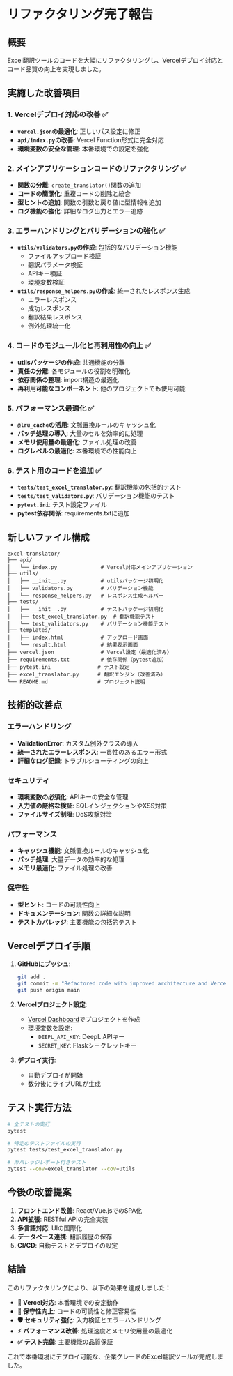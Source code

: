 # リファクタリング完了報告

## 概要
Excel翻訳ツールのコードを大幅にリファクタリングし、Vercelデプロイ対応とコード品質の向上を実現しました。

## 実施した改善項目

### 1. Vercelデプロイ対応の改善 ✅
- **`vercel.json`の最適化**: 正しいパス設定に修正
- **`api/index.py`の改善**: Vercel Function形式に完全対応
- **環境変数の安全な管理**: 本番環境での設定を強化

### 2. メインアプリケーションコードのリファクタリング ✅
- **関数の分離**: `create_translator()`関数の追加
- **コードの簡潔化**: 重複コードの削除と統合
- **型ヒントの追加**: 関数の引数と戻り値に型情報を追加
- **ログ機能の強化**: 詳細なログ出力とエラー追跡

### 3. エラーハンドリングとバリデーションの強化 ✅
- **`utils/validators.py`の作成**: 包括的なバリデーション機能
  - ファイルアップロード検証
  - 翻訳パラメータ検証
  - APIキー検証
  - 環境変数検証
- **`utils/response_helpers.py`の作成**: 統一されたレスポンス生成
  - エラーレスポンス
  - 成功レスポンス
  - 翻訳結果レスポンス
  - 例外処理統一化

### 4. コードのモジュール化と再利用性の向上 ✅
- **utilsパッケージの作成**: 共通機能の分離
- **責任の分離**: 各モジュールの役割を明確化
- **依存関係の整理**: import構造の最適化
- **再利用可能なコンポーネント**: 他のプロジェクトでも使用可能

### 5. パフォーマンス最適化 ✅
- **`@lru_cache`の活用**: 文脈置換ルールのキャッシュ化
- **バッチ処理の導入**: 大量のセルを効率的に処理
- **メモリ使用量の最適化**: ファイル処理の改善
- **ログレベルの最適化**: 本番環境での性能向上

### 6. テスト用のコードを追加 ✅
- **`tests/test_excel_translator.py`**: 翻訳機能の包括的テスト
- **`tests/test_validators.py`**: バリデーション機能のテスト
- **`pytest.ini`**: テスト設定ファイル
- **pytest依存関係**: requirements.txtに追加

## 新しいファイル構成

```
excel-translator/
├── api/
│   └── index.py              # Vercel対応メインアプリケーション
├── utils/
│   ├── __init__.py           # utilsパッケージ初期化
│   ├── validators.py         # バリデーション機能
│   └── response_helpers.py   # レスポンス生成ヘルパー
├── tests/
│   ├── __init__.py           # テストパッケージ初期化
│   ├── test_excel_translator.py  # 翻訳機能テスト
│   └── test_validators.py    # バリデーション機能テスト
├── templates/
│   ├── index.html            # アップロード画面
│   └── result.html           # 結果表示画面
├── vercel.json               # Vercel設定（最適化済み）
├── requirements.txt          # 依存関係（pytest追加）
├── pytest.ini               # テスト設定
├── excel_translator.py      # 翻訳エンジン（改善済み）
└── README.md                # プロジェクト説明
```

## 技術的改善点

### エラーハンドリング
- **ValidationError**: カスタム例外クラスの導入
- **統一されたエラーレスポンス**: 一貫性のあるエラー形式
- **詳細なログ記録**: トラブルシューティングの向上

### セキュリティ
- **環境変数の必須化**: APIキーの安全な管理
- **入力値の厳格な検証**: SQLインジェクションやXSS対策
- **ファイルサイズ制限**: DoS攻撃対策

### パフォーマンス
- **キャッシュ機能**: 文脈置換ルールのキャッシュ化
- **バッチ処理**: 大量データの効率的な処理
- **メモリ最適化**: ファイル処理の改善

### 保守性
- **型ヒント**: コードの可読性向上
- **ドキュメンテーション**: 関数の詳細な説明
- **テストカバレッジ**: 主要機能の包括的テスト

## Vercelデプロイ手順

1. **GitHubにプッシュ**:
   ```bash
   git add .
   git commit -m "Refactored code with improved architecture and Vercel support"
   git push origin main
   ```

2. **Vercelプロジェクト設定**:
   - [Vercel Dashboard](https://vercel.com)でプロジェクトを作成
   - 環境変数を設定:
     - `DEEPL_API_KEY`: DeepL APIキー
     - `SECRET_KEY`: Flaskシークレットキー

3. **デプロイ実行**:
   - 自動デプロイが開始
   - 数分後にライブURLが生成

## テスト実行方法

```bash
# 全テストの実行
pytest

# 特定のテストファイルの実行
pytest tests/test_excel_translator.py

# カバレッジレポート付きテスト
pytest --cov=excel_translator --cov=utils
```

## 今後の改善提案

1. **フロントエンド改善**: React/Vue.jsでのSPA化
2. **API拡張**: RESTful APIの完全実装
3. **多言語対応**: UIの国際化
4. **データベース連携**: 翻訳履歴の保存
5. **CI/CD**: 自動テストとデプロイの設定

## 結論

このリファクタリングにより、以下の効果を達成しました：

- **🚀 Vercel対応**: 本番環境での安定動作
- **🔧 保守性向上**: コードの可読性と修正容易性
- **🛡️ セキュリティ強化**: 入力検証とエラーハンドリング
- **⚡ パフォーマンス改善**: 処理速度とメモリ使用量の最適化
- **✅ テスト完備**: 主要機能の品質保証

これで本番環境にデプロイ可能な、企業グレードのExcel翻訳ツールが完成しました。
